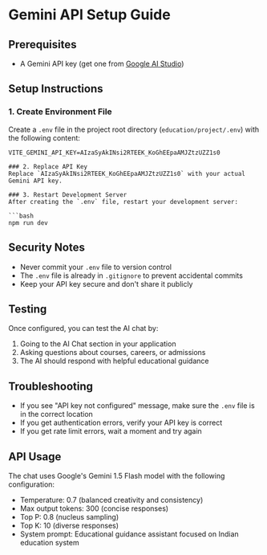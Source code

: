 # Gemini API Setup Guide

## Prerequisites
- A Gemini API key (get one from [Google AI Studio](https://aistudio.google.com/app/apikey))

## Setup Instructions

### 1. Create Environment File
Create a `.env` file in the project root directory (`education/project/.env`) with the following content:

```env
VITE_GEMINI_API_KEY=AIzaSyAkINsi2RTEEK_KoGhEEpaAMJZtzUZZ1s0

### 2. Replace API Key
Replace `AIzaSyAkINsi2RTEEK_KoGhEEpaAMJZtzUZZ1s0` with your actual Gemini API key.

### 3. Restart Development Server
After creating the `.env` file, restart your development server:

```bash
npm run dev
```

## Security Notes
- Never commit your `.env` file to version control
- The `.env` file is already in `.gitignore` to prevent accidental commits
- Keep your API key secure and don't share it publicly

## Testing
Once configured, you can test the AI chat by:
1. Going to the AI Chat section in your application
2. Asking questions about courses, careers, or admissions
3. The AI should respond with helpful educational guidance

## Troubleshooting
- If you see "API key not configured" message, make sure the `.env` file is in the correct location
- If you get authentication errors, verify your API key is correct
- If you get rate limit errors, wait a moment and try again

## API Usage
The chat uses Google's Gemini 1.5 Flash model with the following configuration:
- Temperature: 0.7 (balanced creativity and consistency)
- Max output tokens: 300 (concise responses)
- Top P: 0.8 (nucleus sampling)
- Top K: 10 (diverse responses)
- System prompt: Educational guidance assistant focused on Indian education system 